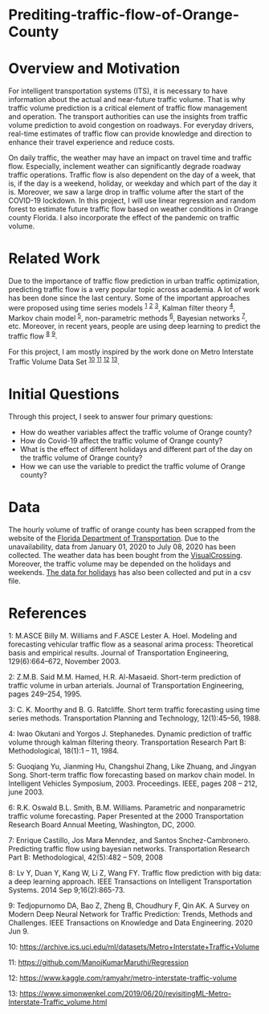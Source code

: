 # Prediting-traffic-flow-of-Orange-County

# Overview and Motivation
For intelligent transportation systems (ITS), it is necessary to have information about the actual and near-future traffic volume. That is why traffic volume prediction is a critical element of traffic flow management and operation. The transport authorities can use the insights from traffic volume prediction to avoid congestion on roadways. For everyday drivers, real-time estimates of traffic flow can provide knowledge and direction to enhance their travel experience and reduce costs. 

On daily traffic, the weather may have an impact on travel time and traffic flow. Especially, inclement weather can significantly degrade roadway traffic operations. Traffic flow is also dependent on the day of a week, that is, if the day is a weekend, holiday, or weekday and which part of the day it is.  Moreover, we saw a large drop in traffic volume after the start of the COVID-19 lockdown.  In this project, I will use linear regression and random forest to estimate future traffic flow based on weather conditions in Orange county Florida. I also incorporate the effect of the pandemic on traffic volume. 

# Related Work
Due to the importance of traffic flow prediction in urban traffic optimization, predicting traffic flow is a very popular topic across academia. A lot of work has been done since the last century.  Some of the important approaches were proposed using time series models <sup>[1](#Billy)</sup> <sup>[2](#Said)</sup> <sup>[3](#Moorthy)</sup>, Kalman filter theory <sup>[4](#Iwao)</sup>, Markov chain model <sup>[5](#Guoqiang)</sup>, non-parametric methods <sup>[6](#Oswald)</sup>, Bayesian networks <sup>[7](#Enrique)</sup>, etc.  Moreover, in recent years, people are using deep learning to predict the traffic flow <sup>[8](#Lv)</sup> <sup>[9](#Tedjopurnomo)</sup>. 

For this project, I am mostly inspired by the work done on Metro Interstate Traffic Volume Data Set <sup>[10](#metro)</sup> <sup>[11](#manoj)</sup> <sup>[12](#ramyahr)</sup> <sup>[13](#simonwenkel)</sup>. 

# Initial Questions
Through this project, I seek to answer four primary questions:

* How do weather variables affect the traffic volume of Orange county?
* How do Covid-19 affect the traffic volume of Orange county?
* What is the effect of different holidays and different part of the day on the traffic volume of Orange county?
* How we can use the variable to predict the traffic volume of Orange county?

# Data
The hourly volume of traffic of orange county has been scrapped from the website of the [Florida Department of Transportation]. Due to the unavailability, data from January 01, 2020 to July 08, 2020 has been collected.  The weather data has been bought from the [VisualCrossing]. Moreover, the traffic volume may be depended on the holidays and weekends. [The data for holidays] has also been collected and put in a csv file. 

# References

[Florida Department of Transportation]: https://www.fdot.gov/statistics/trafficdata/default.shtm
[VisualCrossing]: https://www.visualcrossing.com/
[The data for holidays]: https://www.officeholidays.com/countries/usa/florida/2020

<a name="Billy">1</a>: M.ASCE Billy M. Williams and F.ASCE Lester A. Hoel. Modeling and forecasting vehicular traffic flow as a seasonal arima process: Theoretical basis and empirical results. Journal of Transportation Engineering, 129(6):664–672, November 2003.

<a name="Said">2</a>: Z.M.B. Said M.M. Hamed, H.R. Al-Masaeid. Short-term prediction of traffic volume in urban arterials. Journal
of Transportation Engineering, pages 249–254, 1995.

<a name="Moorthy">3</a>: C. K. Moorthy and B. G. Ratcliffe. Short term traffic forecasting using time series methods. Transportation
Planning and Technology, 12(1):45–56, 1988.

<a name="Iwao">4</a>: Iwao Okutani and Yorgos J. Stephanedes. Dynamic prediction of traffic volume through kalman filtering theory.
Transportation Research Part B: Methodological, 18(1):1 – 11, 1984.

<a name="Guoqiang">5</a>: Guoqiang Yu, Jianming Hu, Changshui Zhang, Like Zhuang, and Jingyan Song. Short-term traffic flow forecasting based on markov chain model. In Intelligent Vehicles Symposium, 2003. Proceedings. IEEE, pages 208 – 212, june 2003.

<a name="Oswald">6</a>: R.K. Oswald B.L. Smith, B.M. Williams. Parametric and nonparametric traffic volume forecasting. Paper
Presented at the 2000 Transportation Research Board Annual Meeting, Washington, DC, 2000.

<a name="Enrique">7</a>: Enrique Castillo, Jos Mara Menndez, and Santos Snchez-Cambronero. Predicting traffic flow using bayesian
networks. Transportation Research Part B: Methodological, 42(5):482 – 509, 2008

<a name="Lv">8</a>: Lv Y, Duan Y, Kang W, Li Z, Wang FY. Traffic flow prediction with big data: a deep learning approach. IEEE Transactions on Intelligent Transportation Systems. 2014 Sep 9;16(2):865-73.

<a name="Tedjopurnomo">9</a>: Tedjopurnomo DA, Bao Z, Zheng B, Choudhury F, Qin AK. A Survey on Modern Deep Neural Network for Traffic Prediction: Trends, Methods and Challenges. IEEE Transactions on Knowledge and Data Engineering. 2020 Jun 9.

<a name="metro">10</a>: https://archive.ics.uci.edu/ml/datasets/Metro+Interstate+Traffic+Volume

<a name="manoj">11</a>: https://github.com/ManojKumarMaruthi/Regression

<a name="ramyahr">12</a>: https://www.kaggle.com/ramyahr/metro-interstate-traffic-volume

<a name="simonwenkel">13</a>: https://www.simonwenkel.com/2019/06/20/revisitingML-Metro-Interstate-Traffic_volume.html
